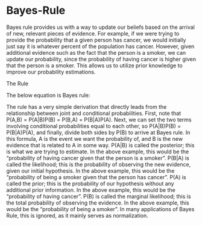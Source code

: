 # Bayes-Rule
Bayes rule provides us with a way to update our beliefs based on the arrival of new, relevant pieces of evidence. For example, if we were trying to provide the probability that a given person has cancer, we would initially just say it is whatever percent of the population has cancer. However, given additional evidence such as the fact that the person is a smoker, we can update our probability, since the probability of having cancer is higher given that the person is a smoker. This allows us to utilize prior knowledge to improve our probability estimations.

The Rule

The below equation is Bayes rule:

The rule has a very simple derivation that directly leads from the relationship between joint and conditional probabilities. First, note that P(A,B) = P(A|B)P(B) = P(B,A) = P(B|A)P(A). Next, we can set the two terms involving conditional probabilities equal to each other, so P(A|B)P(B) = P(B|A)P(A), and finally, divide both sides by P(B) to arrive at Bayes rule.
In this formula, A is the event we want the probability of, and B is the new evidence that is related to A in some way.
P(A|B) is called the posterior; this is what we are trying to estimate. In the above example, this would be the “probability of having cancer given that the person is a smoker”.
P(B|A) is called the likelihood; this is the probability of observing the new evidence, given our initial hypothesis. In the above example, this would be the “probability of being a smoker given that the person has cancer”.
P(A) is called the prior; this is the probability of our hypothesis without any additional prior information. In the above example, this would be the “probability of having cancer”.
P(B) is called the marginal likelihood; this is the total probability of observing the evidence. In the above example, this would be the “probability of being a smoker”. In many applications of Bayes Rule, this is ignored, as it mainly serves as normalization.
